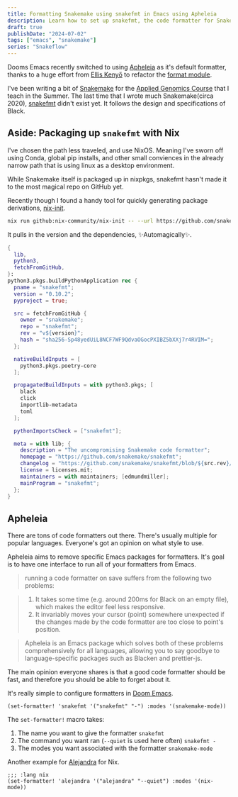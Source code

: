 ```yaml
---
title: Formatting Snakemake using snakefmt in Emacs using Apheleia
description: Learn how to set up snakefmt, the code formatter for Snakemake, in Doom Emacs using the Apheleia package. This post covers installing snakefmt with Nix, configuring it in Doom Emacs, and provides an overview of how Apheleia aims to simplify formatting code across languages in Emacs.
draft: true
publishDate: "2024-07-02"
tags: ["emacs", "snakemake"]
series: "Snakeflow"
---
```


Dooms Emacs recently switched to using [Apheleia](https://github.com/radian-software/apheleia) as it's default formatter, thanks to a huge effort from [Ellis Kenyő](https://elken.dev) to refactor the [format module](https://docs.doomemacs.org/latest/?#/modules/editor/format).

I've been writing a bit of [Snakemake](https://snakemake.github.io/) for the [Applied Genomics Course](https://applied-genomics.dev/) that I teach in the Summer. The last time that I wrote much Snakemake(circa 2020), [snakefmt](https://github.com/snakemake/snakefmt) didn't exist yet. It follows the design and specifications of Black.

## Aside: Packaging up `snakefmt` with Nix

I've chosen the path less traveled, and use NixOS. Meaning I've sworn off using Conda, global pip installs, and other small conviences in the already narrow path that is using linux as a desktop environment.

While Snakemake itself is packaged up in nixpkgs, snakefmt hasn't made it to the most magical repo on GitHub yet.

Recently though I found a handy tool for quickly generating package derivations, [nix-init](https://github.com/nix-community/nix-init).

```sh
nix run github:nix-community/nix-init -- --url https://github.com/snakemake/snakefmt
```

It pulls in the version and the dependencies, ✨Automagically✨.

```nix title="snakefmt.nix"
{
  lib,
  python3,
  fetchFromGitHub,
}:
python3.pkgs.buildPythonApplication rec {
  pname = "snakefmt";
  version = "0.10.2";
  pyproject = true;

  src = fetchFromGitHub {
    owner = "snakemake";
    repo = "snakefmt";
    rev = "v${version}";
    hash = "sha256-Sp48yedUiL8NCF7WF9QdvaOGocPXIBZ5bXXj7r4RVIM=";
  };

  nativeBuildInputs = [
    python3.pkgs.poetry-core
  ];

  propagatedBuildInputs = with python3.pkgs; [
    black
    click
    importlib-metadata
    toml
  ];

  pythonImportsCheck = ["snakefmt"];

  meta = with lib; {
    description = "The uncompromising Snakemake code formatter";
    homepage = "https://github.com/snakemake/snakefmt";
    changelog = "https://github.com/snakemake/snakefmt/blob/${src.rev}/CHANGELOG.md";
    license = licenses.mit;
    maintainers = with maintainers; [edmundmiller];
    mainProgram = "snakefmt";
  };
}
```

## Apheleia

There are tons of code formatters out there. There's usually multiple for popular languages. Everyone's got an opinion on what style to use.

Apheleia aims to remove specific Emacs packages for formatters. It's goal is to have one interface to run all of your formatters from Emacs.

> running a code formatter on save suffers from the following two problems:

>    1. It takes some time (e.g. around 200ms for Black on an empty file), which makes the editor feel less responsive.
>    2. It invariably moves your cursor (point) somewhere unexpected if the changes made by the code formatter are too close to point's position.

> Apheleia is an Emacs package which solves both of these problems comprehensively for all languages, allowing you to say goodbye to language-specific packages such as Blacken and prettier-js.

The main opinion everyone shares is that a good code formatter should be fast, and therefore you should be able to forget about it.

It's really simple to configure formatters in [Doom Emacs](https://github.com/doomemacs/doomemacs).

```emacs-lisp title="config.el"
(set-formatter! 'snakefmt '("snakefmt" "-") :modes '(snakemake-mode))
```

The `set-formatter!` macro takes:
1. The name you want to give the formatter
`snakefmt`
2. The command you want ran (`--quiet` is used here often)
`snakefmt -`
3. The modes you want associated with the formatter
`snakemake-mode`

Another example for [Alejandra](https://github.com/kamadorueda/alejandra) for Nix.

```emacs-lisp title="config.el"
;;; :lang nix
(set-formatter! 'alejandra '("alejandra" "--quiet") :modes '(nix-mode))
```
